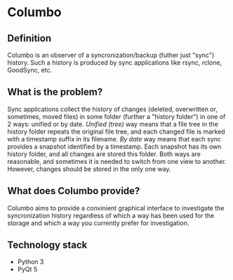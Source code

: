 # Columbo
## Definition
Columbo is an observer of a syncronization/backup (futher just "sync") history. Such a history is produced by sync applications like rsync, rclone, GoodSync, etc.

## What is the problem?
Sync applications collect the history of changes (deleted, overwritten or, sometimes, moved files) in some folder (further a "history folder") in one of 2 ways: unified or by date.
_Unified (tree)_ way means that a file tree in the history folder repeats the original file tree, and each changed file is marked with a timestamp suffix in its filename.
*By date* way means that each sync provides a snapshot identified by a timestamp. Each snapshot has its own history folder, and all changes are stored this folder.
Both ways are reasonable, and sometimes it is needed to switch from one view to another. However, changes should be stored in the only one way.

## What does Columbo provide?
Columbo aims to provide a convinient graphical interface to investigate the syncronization history regardless of which a way has been used for the storage and which a way you currently prefer for investigation.

## Technology stack
+ Python 3
+ PyQt 5